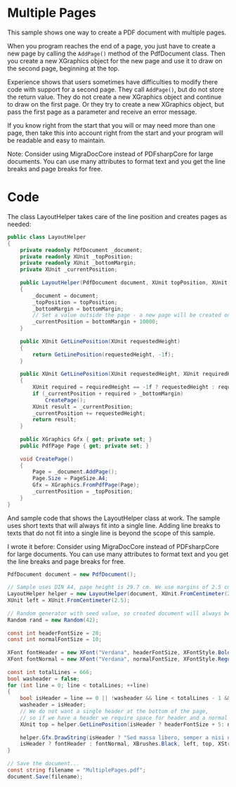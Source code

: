 # Multiple Pages

This sample shows one way to create a PDF document with multiple pages.

When you program reaches the end of a page, you just have to create a new page by calling the `AddPage()` method of the PdfDocument class. Then you create a new XGraphics object for the new page and use it to draw on the second page, beginning at the top.

Experience shows that users sometimes have difficulties to modify there code with support for a second page. They call `AddPage()`, but do not store the return value. They do not create a new XGraphics object and continue to draw on the first page. Or they try to create a new XGraphics object, but pass the first page as a parameter and receive an error message.

If you know right from the start that you will or may need more than one page, then take this into account right from the start and your program will be readable and easy to maintain.

Note:  Consider using MigraDocCore instead of PDFsharpCore for large documents. You can use many attributes to format text and you get the line breaks and page breaks for free.


# Code

The class LayoutHelper takes care of the line position and creates pages as needed:

```cs
public class LayoutHelper
{
    private readonly PdfDocument _document;
    private readonly XUnit _topPosition;
    private readonly XUnit _bottomMargin;
    private XUnit _currentPosition;
    
    public LayoutHelper(PdfDocument document, XUnit topPosition, XUnit bottomMargin)
    {
        _document = document;
        _topPosition = topPosition;
        _bottomMargin = bottomMargin;
        // Set a value outside the page - a new page will be created on the first request.
        _currentPosition = bottomMargin + 10000;
    }
    
    public XUnit GetLinePosition(XUnit requestedHeight)
    {
        return GetLinePosition(requestedHeight, -1f);
    }
    
    public XUnit GetLinePosition(XUnit requestedHeight, XUnit requiredHeight)
    {
        XUnit required = requiredHeight == -1f ? requestedHeight : requiredHeight;
        if (_currentPosition + required > _bottomMargin)
            CreatePage();
        XUnit result = _currentPosition;
        _currentPosition += requestedHeight;
        return result;
    }
    
    public XGraphics Gfx { get; private set; }
    public PdfPage Page { get; private set; }
    
    void CreatePage()
    {
        Page = _document.AddPage();
        Page.Size = PageSize.A4;
        Gfx = XGraphics.FromPdfPage(Page);
        _currentPosition = _topPosition;
    }
}
```

And sample code that shows the LayoutHelper class at work. The sample uses short texts that will always fit into a single line. Adding line breaks to texts that do not fit into a single line is beyond the scope of this sample.

I wrote it before: Consider using MigraDocCore instead of PDFsharpCore for large documents. You can use many attributes to format text and you get the line breaks and page breaks for free.

```cs
PdfDocument document = new PdfDocument();
 
// Sample uses DIN A4, page height is 29.7 cm. We use margins of 2.5 cm.
LayoutHelper helper = new LayoutHelper(document, XUnit.FromCentimeter(2.5), XUnit.FromCentimeter(29.7 - 2.5));
XUnit left = XUnit.FromCentimeter(2.5);
 
// Random generator with seed value, so created document will always be the same.
Random rand = new Random(42);
 
const int headerFontSize = 20;
const int normalFontSize = 10;
 
XFont fontHeader = new XFont("Verdana", headerFontSize, XFontStyle.BoldItalic);
XFont fontNormal = new XFont("Verdana", normalFontSize, XFontStyle.Regular);
 
const int totalLines = 666;
bool washeader = false;
for (int line = 0; line < totalLines; ++line)
{
    bool isHeader = line == 0 || !washeader && line < totalLines - 1 && rand.Next(15) == 0;
    washeader = isHeader;
    // We do not want a single header at the bottom of the page,
    // so if we have a header we require space for header and a normal text line.
    XUnit top = helper.GetLinePosition(isHeader ? headerFontSize + 5: normalFontSize + 2, isHeader ? headerFontSize + 5 + normalFontSize : normalFontSize);
    
    helper.Gfx.DrawString(isHeader ? "Sed massa libero, semper a nisi nec" : "Lorem ipsum dolor sit amet, consectetur adipiscing elit.",
    isHeader ? fontHeader : fontNormal, XBrushes.Black, left, top, XStringFormats.TopLeft);
}
 
// Save the document...
const string filename = "MultiplePages.pdf";
document.Save(filename);
```
